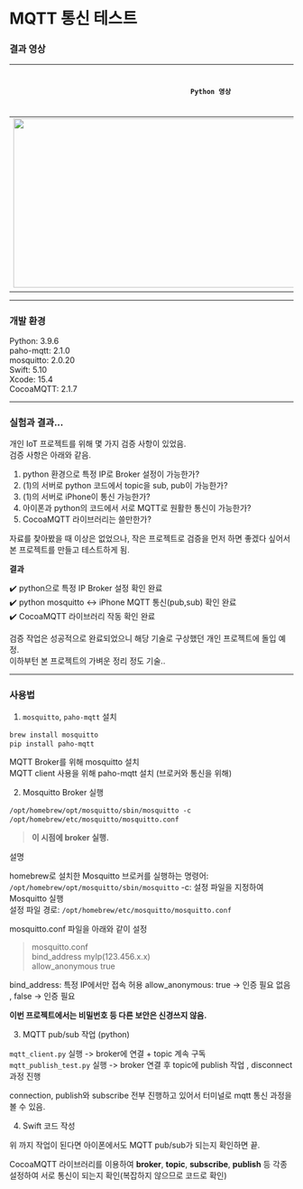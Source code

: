 # MQTT 통신 테스트

### 결과 영상  

|**`Python 영상`**|**`아이폰 영상`**|
|:-------------:|:-------------:|
|<img src="https://github.com/kdjun97/swift-mqtt-test/blob/master/Assets/mosquitto.gif?raw=true" width="700" height="300">|<img src="https://github.com/kdjun97/swift-mqtt-test/blob/master/Assets/swift_mqtt.gif?raw=true" width="143" height="300">|

---  

### 개발 환경  

Python: 3.9.6  
paho-mqtt: 2.1.0   
mosquitto: 2.0.20  
Swift: 5.10  
Xcode: 15.4  
CocoaMQTT: 2.1.7  

---  

### 실험과 결과...  

개인 IoT 프로젝트를 위해 몇 가지 검증 사항이 있었음.  
검증 사항은 아래와 같음.  

1. python 환경으로 특정 IP로 Broker 설정이 가능한가?  
2. (1)의 서버로 python 코드에서 topic을 sub, pub이 가능한가?  
3. (1)의 서버로 iPhone이 통신 가능한가?  
4. 아이폰과 python의 코드에서 서로 MQTT로 원활한 통신이 가능한가?  
5. CocoaMQTT 라이브러리는 쓸만한가?  

자료를 찾아봤을 때 이상은 없었으나, 작은 프로젝트로 검증을 먼저 하면 좋겠다 싶어서 본 프로젝트를 만들고 테스트하게 됨.  

**결과**  

✔️ python으로 특정 IP Broker 설정 확인 완료  
✔️ python mosquitto <-> iPhone MQTT 통신(pub,sub) 확인 완료   
✔️ CocoaMQTT 라이브러리 작동 확인 완료  

검증 작업은 성공적으로 완료되었으니 해당 기술로 구상했던 개인 프로젝트에 돌입 예정.  
이하부턴 본 프로젝트의 가벼운 정리 정도 기술..  

---  

### 사용법

1. `mosquitto`, `paho-mqtt` 설치  

```   
brew install mosquitto  
pip install paho-mqtt  
```

MQTT Broker를 위해 mosquitto 설치  
MQTT client 사용을 위해 paho-mqtt 설치 (브로커와 통신을 위해)   

2. Mosquitto Broker 실행  

```  
/opt/homebrew/opt/mosquitto/sbin/mosquitto -c /opt/homebrew/etc/mosquitto/mosquitto.conf  
```  

> **이 시점에 broker 실행.**  

설명 

homebrew로 설치한 Mosquitto 브로커를 실행하는 명령어: `/opt/homebrew/opt/mosquitto/sbin/mosquitto` 
-c: 설정 파일을 지정하여 Mosquitto 실행  
설정 파일 경로: `/opt/homebrew/etc/mosquitto/mosquitto.conf`  

mosquitto.conf 파일을 아래와 같이 설정  

> mosquitto.conf  
> bind_address myIp(123.456.x.x)  
> allow_anonymous true  

bind_address: 특정 IP에서만 접속 허용
allow_anonymous: true -> 인증 필요 없음 , false -> 인증 필요  

**이번 프로젝트에서는 비밀번호 등 다른 보안은 신경쓰지 않음.**  

3. MQTT pub/sub 작업 (python)  

`mqtt_client.py` 실행 -> broker에 연결 + topic 계속 구독  
`mqtt_publish_test.py` 실행 -> broker 연결 후 topic에 publish 작업 , disconnect 과정 진행  

connection, publish와 subscribe 전부 진행하고 있어서 터미널로 mqtt 통신 과정을 볼 수 있음.  

4. Swift 코드 작성  

위 까지 작업이 된다면 아이폰에서도 MQTT pub/sub가 되는지 확인하면 끝.  

CocoaMQTT 라이브러리를 이용하여 **broker**, **topic**, **subscribe**, **publish** 등 각종 설정하여 서로 통신이 되는지 확인(복잡하지 않으므로 코드로 확인)  